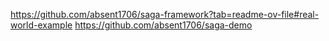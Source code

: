 https://github.com/absent1706/saga-framework?tab=readme-ov-file#real-world-example
https://github.com/absent1706/saga-demo

